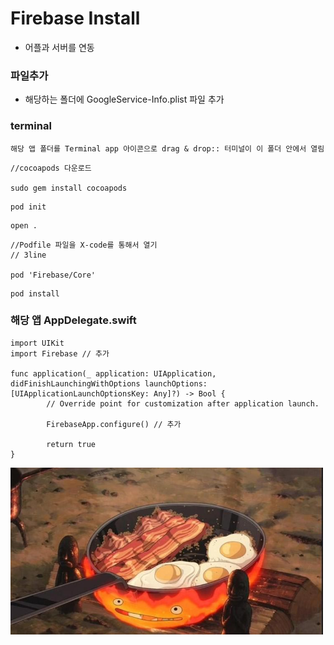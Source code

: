 # Firebase Install
- 어플과 서버를 연동

### 파일추가

- 해당하는 폴더에 GoogleService-Info.plist 파일 추가

### terminal

```
해당 앱 폴더를 Terminal app 아이콘으로 drag & drop:: 터미널이 이 폴더 안에서 열림
```

```
//cocoapods 다운로드

sudo gem install cocoapods
```

```
pod init
```

```
open .
```

```
//Podfile 파일을 X-code를 통해서 열기
// 3line

pod 'Firebase/Core'

```

```
pod install
```

### 해당 앱 AppDelegate.swift

```
import UIKit
import Firebase // 추가

func application(_ application: UIApplication, didFinishLaunchingWithOptions launchOptions: [UIApplicationLaunchOptionsKey: Any]?) -> Bool {
        // Override point for customization after application launch.
        
        FirebaseApp.configure() // 추가
        
        return true
}
```

<img src="/img/fire.jpg" width="500">
